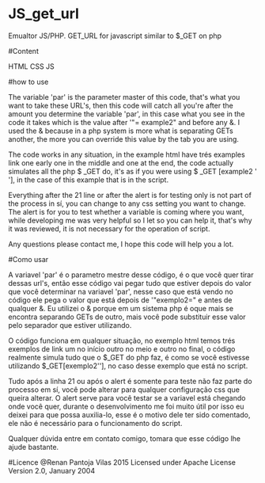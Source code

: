 # JS_get_url
Emualtor JS/PHP. GET_URL for javascript similar to $_GET on php

#Content

HTML
CSS
JS

#how to use

The variable 'par' is the parameter master of this code, that's what you want to take these URL's, then this code will catch all you're after the amount you determine the variable 'par', in this case what you see in the code it takes which is the value after '"= example2" and before any &. I used the & because in a php system is more what is separating GETs another, the more you can override this value by the tab you are using.

The code works in any situation, in the example html have trés examples link one early one in the middle and one at the end, the code actually simulates all the php $ _GET do, it's as if you were using $ _GET [example2 ' '], in the case of this example that is in the script.

Everything after the 21 line or after the alert is for testing only is not part of the process in sí, you can change to any css setting you want to change. The alert is for you to test whether a variable is coming where you want, while developing me was very helpful so I let so you can help it, that's why it was reviewed, it is not necessary for the operation of script.

Any questions please contact me, I hope this code will help you a lot.

#Como usar

A variavel 'par' é o parametro mestre desse código, é o que você quer tirar dessas url's, então esse código vai pegar tudo que estiver depois do valor que você determinar na variavel 'par', nesse caso que está vendo no código ele pega o valor que está depois de '"exemplo2=" e antes de qualquer &. Eu utilizei o & porque em um sistema php é oque mais se encontra separando GETs de outro, mais você pode substituir esse valor pelo separador que estiver utilizando.

O código funciona em qualquer situação, no exemplo html temos trés exemplos de link um no início outro no meio e outro no final, o código realmente simula tudo que o $_GET do php faz, é como se você estivesse utilizando $_GET[exemplo2''], no caso desse exemplo que está no script.

Tudo após a linha 21 ou após o alert é somente para teste não faz parte do processo em sí, você pode alterar para qualquer configuração css que queira alterar. O alert serve para você testar se a variavel está chegando onde você quer, durante o desenvolvimento me foi muito útil por isso eu deixei para que possa auxilia-lo, esse é o motivo dele ter sido comentado, ele não é necessário para o funcionamento do script.

Qualquer dúvida entre em contato comigo, tomara que esse código lhe ajude bastante.

#Licence
@Renan Pantoja Vilas 2015
Licensed under Apache License Version 2.0, January 2004



